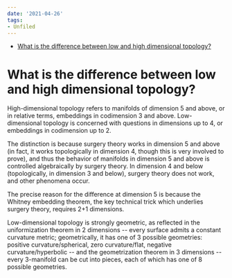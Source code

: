 ```yaml
---
date: '2021-04-26'
tags:
- Unfiled
---
```


-   [What is the difference between low and high dimensional topology?](#what-is-the-difference-between-low-and-high-dimensional-topology)














What is the difference between low and high dimensional topology?
=================================================================

High-dimensional topology refers to manifolds of dimension 5 and above, or in relative terms, embeddings in codimension 3 and above. Low-dimensional topology is concerned with questions in dimensions up to 4, or embeddings in codimension up to 2.

The distinction is because surgery theory works in dimension 5 and above (in fact, it works topologically in dimension 4, though this is very involved to prove), and thus the behavior of manifolds in dimension 5 and above is controlled algebraically by surgery theory. In dimension 4 and below (topologically, in dimension 3 and below), surgery theory does not work, and other phenomena occur.

The precise reason for the difference at dimension 5 is because the Whitney embedding theorem, the key technical trick which underlies surgery theory, requires 2+1 dimensions.

Low-dimensional topology is strongly geometric, as reflected in the uniformization theorem in 2 dimensions -- every surface admits a constant curvature metric; geometrically, it has one of 3 possible geometries: positive curvature/spherical, zero curvature/flat, negative curvature/hyperbolic -- and the geometrization theorem in 3 dimensions -- every 3-manifold can be cut into pieces, each of which has one of 8 possible geometries.
